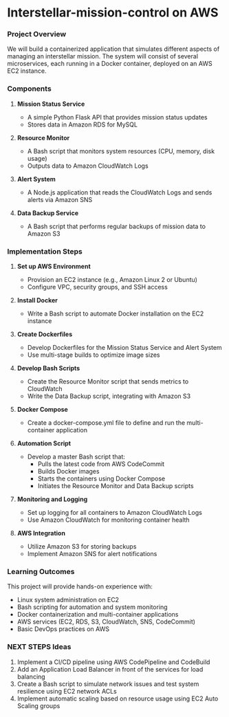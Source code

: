 # Interstellar-mission-control on AWS
### Project Overview

We will build a containerized application that simulates different aspects of managing an interstellar mission. The system will consist of several microservices, each running in a Docker container, deployed on an AWS EC2 instance.

### Components

1. **Mission Status Service**
   - A simple Python Flask API that provides mission status updates
   - Stores data in Amazon RDS for MySQL

2. **Resource Monitor**
   - A Bash script that monitors system resources (CPU, memory, disk usage)
   - Outputs data to Amazon CloudWatch Logs


3. **Alert System**
   - A Node.js application that reads the CloudWatch Logs and sends alerts via Amazon SNS

4. **Data Backup Service**
   - A Bash script that performs regular backups of mission data to Amazon S3

### Implementation Steps

1. **Set up AWS Environment**
   - Provision an EC2 instance (e.g., Amazon Linux 2 or Ubuntu)
   - Configure VPC, security groups, and SSH access

2. **Install Docker**
   - Write a Bash script to automate Docker installation on the EC2 instance

3. **Create Dockerfiles**
   - Develop Dockerfiles for the Mission Status Service and Alert System
   - Use multi-stage builds to optimize image sizes

4. **Develop Bash Scripts**
   - Create the Resource Monitor script that sends metrics to CloudWatch
   - Write the Data Backup script, integrating with Amazon S3

5. **Docker Compose**
   - Create a docker-compose.yml file to define and run the multi-container application

6. **Automation Script**
   - Develop a master Bash script that:
     - Pulls the latest code from AWS CodeCommit
     - Builds Docker images
     - Starts the containers using Docker Compose
     - Initiates the Resource Monitor and Data Backup scripts

7. **Monitoring and Logging**
   - Set up logging for all containers to Amazon CloudWatch Logs
   - Use Amazon CloudWatch for monitoring container health

8. **AWS Integration**
   - Utilize Amazon S3 for storing backups
   - Implement Amazon SNS for alert notifications

### Learning Outcomes

This project will provide hands-on experience with:

- Linux system administration on EC2
- Bash scripting for automation and system monitoring
- Docker containerization and multi-container applications
- AWS services (EC2, RDS, S3, CloudWatch, SNS, CodeCommit)
- Basic DevOps practices on AWS

### NEXT STEPS Ideas

1. Implement a CI/CD pipeline using AWS CodePipeline and CodeBuild
2. Add an Application Load Balancer in front of the services for load balancing
3. Create a Bash script to simulate network issues and test system resilience using EC2 network ACLs
4. Implement automatic scaling based on resource usage using EC2 Auto Scaling groups
